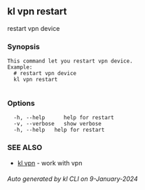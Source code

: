 ## kl vpn restart

restart vpn device

### Synopsis

```
This command let you restart vpn device.
Example:
  # restart vpn device
  kl vpn restart
	
```

### Options

```
  -h, --help      help for restart
  -v, --verbose   show verbose
  -h, --help   help for restart
```

### SEE ALSO

* [kl vpn](kl_vpn.md)  - work with vpn

###### Auto generated by kl CLI on 9-January-2024
